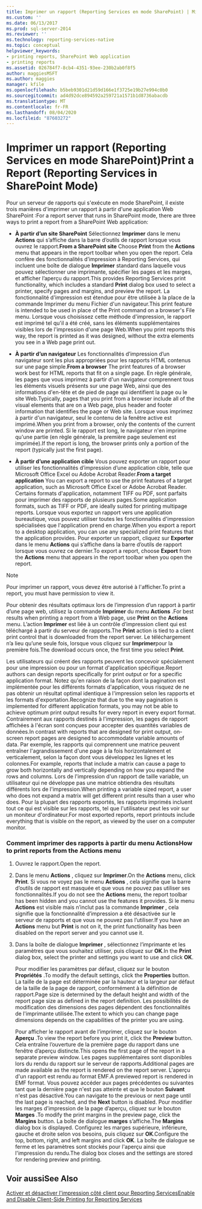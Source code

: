 ```yaml
---
title: Imprimer un rapport (Reporting Services en mode SharePoint) | Microsoft Docs
ms.custom: ''
ms.date: 06/13/2017
ms.prod: sql-server-2014
ms.reviewer: ''
ms.technology: reporting-services-native
ms.topic: conceptual
helpviewer_keywords:
- printing reports, SharePoint Web application
- printing reports
ms.assetid: 026784f7-8cb4-4351-93ee-230b2ab0f8f5
author: maggiesMSFT
ms.author: maggies
manager: kfile
ms.openlocfilehash: b5beb9301d21d59d166e1f3725e19b27e994c0b0
ms.sourcegitcommit: ad4d92dce894592a259721a1571b1d8736abacdb
ms.translationtype: MT
ms.contentlocale: fr-FR
ms.lasthandoff: 08/04/2020
ms.locfileid: "87603272"
---
```

# <a name="print-a-report-reporting-services-in-sharepoint-mode"></a><span data-ttu-id="ef8e9-102">Imprimer un rapport (Reporting Services en mode SharePoint)</span><span class="sxs-lookup"><span data-stu-id="ef8e9-102">Print a Report (Reporting Services in SharePoint Mode)</span></span>
  <span data-ttu-id="ef8e9-103">Pour un serveur de rapports qui s'exécute en mode SharePoint, il existe trois manières d'imprimer un rapport à partir d'une application Web SharePoint :</span><span class="sxs-lookup"><span data-stu-id="ef8e9-103">For a report server that runs in SharePoint mode, there are three ways to print a report from a SharePoint Web application:</span></span>  
  
-   <span data-ttu-id="ef8e9-104">**À partir d’un site SharePoint** Sélectionnez **Imprimer** dans le menu **Actions** qui s’affiche dans la barre d’outils de rapport lorsque vous ouvrez le rapport.</span><span class="sxs-lookup"><span data-stu-id="ef8e9-104">**From a SharePoint site** Choose **Print** from the **Actions** menu that appears in the report toolbar when you open the report.</span></span> <span data-ttu-id="ef8e9-105">Cela confère des fonctionnalités d’impression à Reporting Services, qui incluent une boîte de dialogue **Imprimer** standard dans laquelle vous pouvez sélectionner une imprimante, spécifier les pages et les marges, et afficher l’aperçu du rapport.</span><span class="sxs-lookup"><span data-stu-id="ef8e9-105">This provides Reporting Services print functionality, which includes a standard **Print** dialog box used to select a printer, specify pages and margins, and preview the report.</span></span> <span data-ttu-id="ef8e9-106">La fonctionnalité d'impression est étendue pour être utilisée à la place de la commande Imprimer du menu Fichier d'un navigateur.</span><span class="sxs-lookup"><span data-stu-id="ef8e9-106">This print feature is intended to be used in place of the Print command on a browser's File menu.</span></span> <span data-ttu-id="ef8e9-107">Lorsque vous choisissez cette méthode d'impression, le rapport est imprimé tel qu'il a été créé, sans les éléments supplémentaires visibles lors de l'impression d'une page Web.</span><span class="sxs-lookup"><span data-stu-id="ef8e9-107">When you print reports this way, the report is printed as it was designed, without the extra elements you see in a Web page print out.</span></span>  
  
-   <span data-ttu-id="ef8e9-108">**À partir d’un navigateur** Les fonctionnalités d’impression d’un navigateur sont les plus appropriées pour les rapports HTML contenus sur une page simple.</span><span class="sxs-lookup"><span data-stu-id="ef8e9-108">**From a browser** The print features of a browser work best for HTML reports that fit on a single page.</span></span> <span data-ttu-id="ef8e9-109">En règle générale, les pages que vous imprimez à partir d'un navigateur comprennent tous les éléments visuels présents sur une page Web, ainsi que des informations d'en-tête et de pied de page qui identifient la page ou le site Web.</span><span class="sxs-lookup"><span data-stu-id="ef8e9-109">Typically, pages that you print from a browser include all of the visual elements that are on a Web page, plus header and footer information that identifies the page or Web site.</span></span> <span data-ttu-id="ef8e9-110">Lorsque vous imprimez à partir d'un navigateur, seul le contenu de la fenêtre active est imprimé.</span><span class="sxs-lookup"><span data-stu-id="ef8e9-110">When you print from a browser, only the contents of the current window are printed.</span></span> <span data-ttu-id="ef8e9-111">Si le rapport est long, le navigateur n'en imprime qu'une partie (en règle générale, la première page seulement est imprimée).</span><span class="sxs-lookup"><span data-stu-id="ef8e9-111">If the report is long, the browser prints only a portion of the report (typically just the first page).</span></span>  
  
-   <span data-ttu-id="ef8e9-112">**À partir d’une application cible** Vous pouvez exporter un rapport pour utiliser les fonctionnalités d’impression d’une application cible, telle que Microsoft Office Excel ou Adobe Acrobat Reader.</span><span class="sxs-lookup"><span data-stu-id="ef8e9-112">**From a target application** You can export a report to use the print features of a target application, such as Microsoft Office Excel or Adobe Acrobat Reader.</span></span> <span data-ttu-id="ef8e9-113">Certains formats d'application, notamment TIFF ou PDF, sont parfaits pour imprimer des rapports de plusieurs pages.</span><span class="sxs-lookup"><span data-stu-id="ef8e9-113">Some application formats, such as TIFF or PDF, are ideally suited for printing multipage reports.</span></span> <span data-ttu-id="ef8e9-114">Lorsque vous exportez un rapport vers une application bureautique, vous pouvez utiliser toutes les fonctionnalités d'impression spécialisées que l'application prend en charge.</span><span class="sxs-lookup"><span data-stu-id="ef8e9-114">When you export a report to a desktop application, you can use any specialized print features that the application provides.</span></span> <span data-ttu-id="ef8e9-115">Pour exporter un rapport, cliquez sur **Exporter** dans le menu **Actions** qui s’affiche dans la barre d’outils de rapport lorsque vous ouvrez ce dernier.</span><span class="sxs-lookup"><span data-stu-id="ef8e9-115">To export a report, choose **Export** from the **Actions** menu that appears in the report toolbar when you open the report.</span></span>  
  
> [!NOTE]  
>  <span data-ttu-id="ef8e9-116">Pour imprimer un rapport, vous devez être autorisé à l'afficher.</span><span class="sxs-lookup"><span data-stu-id="ef8e9-116">To print a report, you must have permission to view it.</span></span>  
  
 <span data-ttu-id="ef8e9-117">Pour obtenir des résultats optimaux lors de l’impression d’un rapport à partir d’une page web, utilisez la commande **Imprimer** du menu **Actions** .</span><span class="sxs-lookup"><span data-stu-id="ef8e9-117">For best results when printing a report from a Web page, use **Print** on the **Actions** menu.</span></span> <span data-ttu-id="ef8e9-118">L’action **Imprimer** est liée à un contrôle d’impression client qui est téléchargé à partir du serveur de rapports.</span><span class="sxs-lookup"><span data-stu-id="ef8e9-118">The **Print** action is tied to a client print control that is downloaded from the report server.</span></span> <span data-ttu-id="ef8e9-119">Le téléchargement n’a lieu qu’une seule fois, lorsque vous cliquez sur **Imprimer**pour la première fois.</span><span class="sxs-lookup"><span data-stu-id="ef8e9-119">The download occurs once, the first time you select **Print**.</span></span>  
  
 <span data-ttu-id="ef8e9-120">Les utilisateurs qui créent des rapports peuvent les concevoir spécialement pour une impression ou pour un format d'application spécifique.</span><span class="sxs-lookup"><span data-stu-id="ef8e9-120">Report authors can design reports specifically for print output or for a specific application format.</span></span> <span data-ttu-id="ef8e9-121">Notez qu'en raison de la façon dont la pagination est implémentée pour les différents formats d'application, vous risquez de ne pas obtenir un résultat optimal identique à l'impression selon les rapports et les formats d'exportation.</span><span class="sxs-lookup"><span data-stu-id="ef8e9-121">Recognize that due to the way pagination is implemented for different application formats, you may not be able to achieve optimum print output results for every report in every export format.</span></span> <span data-ttu-id="ef8e9-122">Contrairement aux rapports destinés à l'impression, les pages de rapport affichées à l'écran sont conçues pour accepter des quantités variables de données.</span><span class="sxs-lookup"><span data-stu-id="ef8e9-122">In contrast with reports that are designed for print output, on-screen report pages are designed to accommodate variable amounts of data.</span></span> <span data-ttu-id="ef8e9-123">Par exemple, les rapports qui comprennent une matrice peuvent entraîner l'agrandissement d'une page à la fois horizontalement et verticalement, selon la façon dont vous développez les lignes et les colonnes.</span><span class="sxs-lookup"><span data-stu-id="ef8e9-123">For example, reports that include a matrix can cause a page to grow both horizontally and vertically depending on how you expand the rows and columns.</span></span> <span data-ttu-id="ef8e9-124">Lors de l'impression d'un rapport de taille variable, un utilisateur qui ne développe pas une matrice obtiendra des résultats différents lors de l'impression.</span><span class="sxs-lookup"><span data-stu-id="ef8e9-124">When printing a variable sized report, a user who does not expand a matrix will get different print results than a user who does.</span></span> <span data-ttu-id="ef8e9-125">Pour la plupart des rapports exportés, les rapports imprimés incluent tout ce qui est visible sur les rapports, tel que l'utilisateur peut les voir sur un moniteur d'ordinateur.</span><span class="sxs-lookup"><span data-stu-id="ef8e9-125">For most exported reports, report printouts include everything that is visible on the report, as viewed by the user on a computer monitor.</span></span>  
  
### <a name="how-to-print-reports-from-the-actions-menu"></a><span data-ttu-id="ef8e9-126">Comment imprimer des rapports à partir du menu Actions</span><span class="sxs-lookup"><span data-stu-id="ef8e9-126">How to print reports from the Actions menu</span></span>  
  
1.  <span data-ttu-id="ef8e9-127">Ouvrez le rapport.</span><span class="sxs-lookup"><span data-stu-id="ef8e9-127">Open the report.</span></span>  
  
2.  <span data-ttu-id="ef8e9-128">Dans le menu **Actions** , cliquez sur **Imprimer**.</span><span class="sxs-lookup"><span data-stu-id="ef8e9-128">On the **Actions** menu, click **Print**.</span></span> <span data-ttu-id="ef8e9-129">Si vous ne voyez pas le menu **Actions** , cela signifie que la barre d’outils de rapport est masquée et que vous ne pouvez pas utiliser ses fonctionnalités.</span><span class="sxs-lookup"><span data-stu-id="ef8e9-129">If you do not see the **Actions** menu, the report toolbar has been hidden and you cannot use the features it provides.</span></span> <span data-ttu-id="ef8e9-130">Si le menu **Actions** est visible mais n’inclut pas la commande **Imprimer** , cela signifie que la fonctionnalité d’impression a été désactivée sur le serveur de rapports et que vous ne pouvez pas l’utiliser.</span><span class="sxs-lookup"><span data-stu-id="ef8e9-130">If you have an **Actions** menu but **Print** is not on it, the print functionality has been disabled on the report server and you cannot use it.</span></span>  
  
3.  <span data-ttu-id="ef8e9-131">Dans la boîte de dialogue **Imprimer** , sélectionnez l’imprimante et les paramètres que vous souhaitez utiliser, puis cliquez sur **OK**.</span><span class="sxs-lookup"><span data-stu-id="ef8e9-131">In the **Print** dialog box, select the printer and settings you want to use and click **OK**.</span></span>  
  
     <span data-ttu-id="ef8e9-132">Pour modifier les paramètres par défaut, cliquez sur le bouton **Propriétés** .</span><span class="sxs-lookup"><span data-stu-id="ef8e9-132">To modify the default settings, click the **Properties** button.</span></span> <span data-ttu-id="ef8e9-133">La taille de la page est déterminée par la hauteur et la largeur par défaut de la taille de la page de rapport, conformément à la définition de rapport.</span><span class="sxs-lookup"><span data-stu-id="ef8e9-133">Page size is determined by the default height and width of the report page size as defined in the report definition.</span></span> <span data-ttu-id="ef8e9-134">Les possibilités de modification des dimensions des pages dépendent des fonctionnalités de l'imprimante utilisée.</span><span class="sxs-lookup"><span data-stu-id="ef8e9-134">The extent to which you can change page dimensions depends on the capabilities of the printer you are using.</span></span>  
  
     <span data-ttu-id="ef8e9-135">Pour afficher le rapport avant de l’imprimer, cliquez sur le bouton **Aperçu** .</span><span class="sxs-lookup"><span data-stu-id="ef8e9-135">To view the report before you print it, click the **Preview** button.</span></span> <span data-ttu-id="ef8e9-136">Cela entraîne l’ouverture de la première page du rapport dans une fenêtre d’aperçu distincte.</span><span class="sxs-lookup"><span data-stu-id="ef8e9-136">This opens the first page of the report in a separate preview window.</span></span> <span data-ttu-id="ef8e9-137">Les pages supplémentaires sont disponibles lors du rendu du rapport sur le serveur de rapports.</span><span class="sxs-lookup"><span data-stu-id="ef8e9-137">Additional pages are made available as the report is rendered on the report server.</span></span> <span data-ttu-id="ef8e9-138">L'aperçu d'un rapport est rendu au format EMF.</span><span class="sxs-lookup"><span data-stu-id="ef8e9-138">A previewed report is rendered in EMF format.</span></span> <span data-ttu-id="ef8e9-139">Vous pouvez accéder aux pages précédentes ou suivantes tant que la dernière page n'est pas atteinte et que le bouton **Suivant** n'est pas désactivé.</span><span class="sxs-lookup"><span data-stu-id="ef8e9-139">You can navigate to the previous or next page until the last page is reached, and the **Next** button is disabled.</span></span> <span data-ttu-id="ef8e9-140">Pour modifier les marges d’impression de la page d’aperçu, cliquez sur le bouton **Marges** .</span><span class="sxs-lookup"><span data-stu-id="ef8e9-140">To modify the print margins in the preview page, click the **Margins** button.</span></span> <span data-ttu-id="ef8e9-141">La boîte de dialogue **marges** s’affiche.</span><span class="sxs-lookup"><span data-stu-id="ef8e9-141">The **Margins** dialog box is displayed.</span></span> <span data-ttu-id="ef8e9-142">Configurez les marges supérieure, inférieure, gauche et droite selon vos besoins, puis cliquez sur **OK**.</span><span class="sxs-lookup"><span data-stu-id="ef8e9-142">Configure the top, bottom, right, and left margins and click **OK**.</span></span> <span data-ttu-id="ef8e9-143">La boîte de dialogue se ferme et les paramètres sont stockés pour l'aperçu ainsi que l'impression du rendu.</span><span class="sxs-lookup"><span data-stu-id="ef8e9-143">The dialog box closes and the settings are stored for rendering preview and printing.</span></span>  
  
## <a name="see-also"></a><span data-ttu-id="ef8e9-144">Voir aussi</span><span class="sxs-lookup"><span data-stu-id="ef8e9-144">See Also</span></span>  
 [<span data-ttu-id="ef8e9-145">Activer et désactiver l'impression côté client pour Reporting Services</span><span class="sxs-lookup"><span data-stu-id="ef8e9-145">Enable and Disable Client-Side Printing for Reporting Services</span></span>](../report-server/enable-and-disable-client-side-printing-for-reporting-services.md)  
  
  
